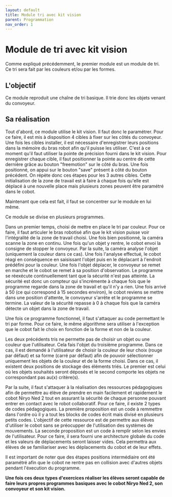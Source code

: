 ```yaml
---
layout: default
title: Module tri avec kit vision
parent: Programmation
nav_order: 1
---
```


# Module de tri avec kit vision

Comme expliqué précédemment, le premier module est un module de tri. Ce tri sera fait par les couleurs et/ou par les formes.

## L'objectif

Ce module reproduit une chaîne de tri basique. Il trie donc les objets venant du convoyeur.

## Sa réalisation

Tout d'abord, ce module utilise le kit vision. Il faut donc le paramétrer. Pour ce faire, il est mis à disposition 4 cibles à fixer sur les côtés du convoyeur. 
Une fois les cibles installer, il est nécessaire d'enregistrer leurs positions dans la mémoire du bras robot afin qu'il puisse les utiliser. C'est à ce moment qu'il faut utiliser la pointe de précision fourni dans le kit vision. 
Pour enregistrer chaque cible, il faut positionner la pointe au centre de cette dernière grâce au bouton "freemotion" sur le côté du bras. Une fois positionné, on appui sur le bouton "save" présent à côté du bouton précédent. On répète donc ces étapes pour les 3 autres cibles. 
Cette initialisation de la zone de travail est à faire à chaque fois qu'elle est déplacé à une nouvelle place mais plusieurs zones peuvent être paramétré dans le cobot. 


Maintenant que cela est fait, il faut se concentrer sur le module en lui même.

Ce module se divise en plusieurs programmes. 

Dans un premier temps,  choisi de mettre en place le tri par couleur. Pour ce faire, il faut articuler le bras robotisé afin que le kit vision puisse voir l'intégralité de la zone de travail choisi. Une fois bien positionné, la caméra scanne la zone en continu. Une fois qu'un objet y rentre, le cobot envoi la consigne de stopper le convoyeur. Par la suite, la caméra analyse l'objet (uniquement la couleur dans ce cas). Une fois l'analyse effectué, le cobot réagi en conséquence en saisissant l'objet puis en le déplacant à l'endroit prédéfini pour la couleur. Une fois l'objet déplacer, le convoyeur se remet en marche et le cobot se remet à sa position d'observation. Le programme se réexécute continuellement tant que la sécurité n'est pas atteinte. La sécurité est donc un compteur qui s'incrémente à chaque fois que le programme regarde dans la zone de travail et qu'il n'y a rien. Une fois arrivé à 50 (ce qui correspond à 15 secondes environ), le cobot reviens se mettre dans une position d'attente, le convoyeur s'arrête et le programme se termine. La valeur de la sécurité repasse à 0 à chaque fois que la caméra détecte un objet dans la zone de travail.

Une fois ce programme fonctionnel, il faut s'attaquer au code permettant le tri par forme. Pour ce faire, le même algorithme sera utiliser à l'exception que le cobot fait le choix en fonction de la forme et non de la couleur.

Les deux précédents tris ne permette pas de choisir un objet ou une couleur que l'utilisateur. Cela fais l'objet du troisième programme. Dans ce cas, il est demandé à l'utilisateur de choisir la couleur de leur choix (rouge par défaut) et sa forme (carré par défaut) afin de pouvoir sélectionner uniquement les objets de la couleur et de la forme choisi.
Dans ce cas, il existent deux positions de stockage des éléments triés. Le premier est celui où les objets souhaités seront déposés et le second comporte les objets ne correspondant pas au(x) critère(s).

Par la suite, il faut s'attaquer à la réalisation des ressources pédagogiques afin de permettre au élève de prendre en main facilement et rapidement le cobot Niryo Ned 2 tout en assurant la sécurité de chaque personne pouvant entrer en contact avec le robot collaboratif. Pour ce faire, il existe 2 types de codes pédagogiques. 
La première proposition est un code à remmettre dans l'ordre où il y a tout les blocks de codes écrit mais divisé en plusieurs petits codes. L'objectif de cette ressource est de permettre aux élèves d'utiliser le cobot sans se préocupper de l'utilisation des systèmes de mouvements. 
La seconde proposition est un code à remplir selon les envies de l'utilisateur. Pour ce faire, il sera fourni une architecture globale du code et les valeurs de déplacements seront laisser vides. Cela permettra aux élèves de se familiariser avec les déplacements du cobot et de leur effets. 

Il est important de noter que des étapes positions intermédiaire ont été paramétré afin que le cobot ne rentre pas en collision avec d'autres objets pendant l'éxecution du programme.

**Une fois ces deux types d'exercices réaliser les élèves seront capable de faire leurs propres programmes basiques avec le cobot Niryo Ned 2, son convoyeur et son kit vision.**